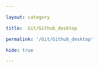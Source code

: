 ```yaml
---

layout: category

title:  Git/Github_desktop

permalink: '/Git/Github_desktop'

hide: true

---
```


